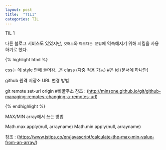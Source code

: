 ```yaml
---
layout: post
title:  "TIL1"
categories: TIL
---
```


TIL 1

다른 블로그 서비스도 있었지만, `깃허브`와 `마크다운 문법`에 익숙해지기 위해 지킬을 사용하기로 했다.

{% highlight html %}

css는 <head>에 style 안에 들어감.
.은 class (다중 적용 가능)
#은 id (문서에 하나만)


github 원격 저장소 URL 변경 방법

git remote set-url origin #바꿀주소
참조 : (http://minsone.github.io/git/github-managing-remotes-changing-a-remotes-url)


{% endhighlight %}

MAX/MIN array에서 쓰는 방법

Math.max.apply(null, arrayname)
Math.min.apply(null, arrayname)

참조 : (https://www.jstips.co/en/javascript/calculate-the-max-min-value-from-an-array/)


